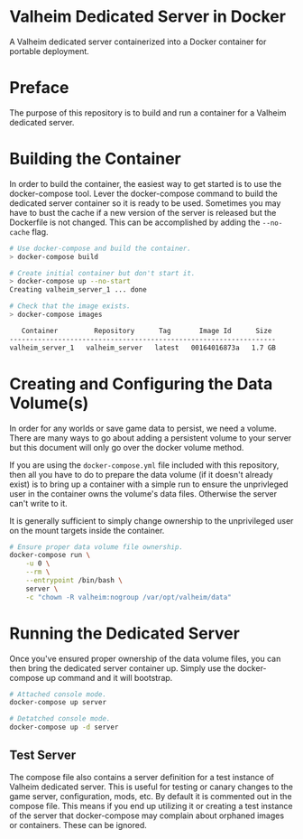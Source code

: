 Valheim Dedicated Server in Docker
==================================

A Valheim dedicated server containerized into a Docker container for
portable deployment.

# Preface
The purpose of this repository is to build and run a container for a
Valheim dedicated server.

# Building the Container
In order to build the container, the easiest way to get started is to use the
docker-compose tool. Lever the docker-compose command to build the dedicated
server container so it is ready to be used. Sometimes you may have to bust the
cache if a new version of the server is released but the Dockerfile is not
changed. This can be accomplished by adding the `--no-cache` flag.

```bash
# Use docker-compose and build the container.
> docker-compose build

# Create initial container but don't start it.
> docker-compose up --no-start
Creating valheim_server_1 ... done

# Check that the image exists.
> docker-compose images

   Container         Repository      Tag       Image Id      Size
------------------------------------------------------------------
valheim_server_1   valheim_server   latest   00164016873a   1.7 GB
```

# Creating and Configuring the Data Volume(s)
In order for any worlds or save game data to persist, we need a volume. There
are many ways to go about adding a persistent volume to your server but this
document will only go over the docker volume method.

If you are using the `docker-compose.yml` file included with this repository,
then all you have to do to prepare the data volume (if it doesn't already
exist) is to bring up a container with a simple run to ensure the unprivleged
user in the container owns the volume's data files. Otherwise the server can't
write to it.

It is generally sufficient to simply change ownership to the unprivileged
user on the mount targets inside the container.

```bash
# Ensure proper data volume file ownership.
docker-compose run \
    -u 0 \
    --rm \
    --entrypoint /bin/bash \
    server \
    -c "chown -R valheim:nogroup /var/opt/valheim/data"
```

# Running the Dedicated Server
Once you've ensured proper ownership of the data volume files, you can then
bring the dedicated server container up. Simply use the docker-compose up
command and it will bootstrap.

```bash
# Attached console mode.
docker-compose up server

# Detatched console mode.
docker-compose up -d server
```

## Test Server
The compose file also contains a server definition for a test instance of
Valheim dedicated server. This is useful for testing or canary changes to the
game server, configuration, mods, etc. By default it is commented out in the
compose file. This means if you end up utilizing it or creating a test instance
of the server that docker-compose may complain about orphaned images or
containers. These can be ignored.
